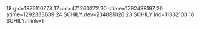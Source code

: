18 gid=1876110778
17 uid=471260272
20 ctime=1292438197
20 atime=1292333639
24 SCHILY.dev=234881026
23 SCHILY.ino=11332103
18 SCHILY.nlink=1
